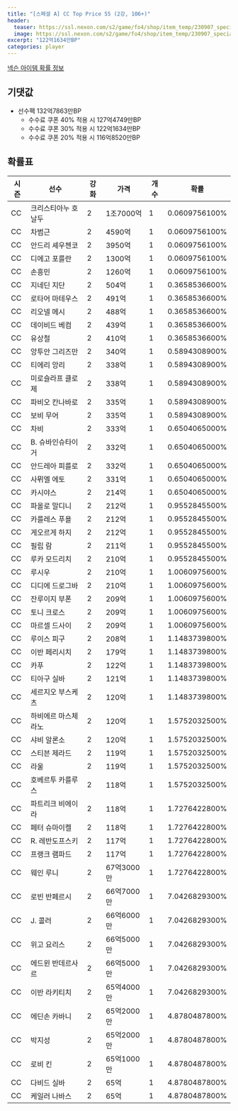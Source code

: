 ```yaml
---
title: "[스페셜 A] CC Top Price 55 (2강, 106+)"
header:
  teaser: https://ssl.nexon.com/s2/game/fo4/shop/item_temp/230907_special_b9244v59dhjj15/200233084_s.png
  image: https://ssl.nexon.com/s2/game/fo4/shop/item_temp/230907_special_b9244v59dhjj15/200233084_s.png
excerpt: "122억1634만BP"
categories: player
---
```

[넥슨 아이템 확률 정보](http://iteminfo.nexon.com/probability/fo4?sn=7427)

## 기댓값
- 선수팩 132억7863만BP
  - 수수료 쿠폰 40% 적용 시 127억4749만BP
  - 수수료 쿠폰 30% 적용 시 122억1634만BP
  - 수수료 쿠폰 20% 적용 시 116억8520만BP


## 확률표

|시즌|선수|강화|가격|개수|확률|
|---|---|---|---|---|---|
|CC|크리스티아누 호날두|2|1조7000억|1|0.0609756100%|
|CC|차범근|2|4590억|1|0.0609756100%|
|CC|안드리 셰우첸코|2|3950억|1|0.0609756100%|
|CC|디에고 포를란|2|1300억|1|0.0609756100%|
|CC|손흥민|2|1260억|1|0.0609756100%|
|CC|지네딘 지단|2|504억|1|0.3658536600%|
|CC|로타어 마테우스|2|491억|1|0.3658536600%|
|CC|리오넬 메시|2|488억|1|0.3658536600%|
|CC|데이비드 베컴|2|439억|1|0.3658536600%|
|CC|유상철|2|410억|1|0.3658536600%|
|CC|앙투안 그리즈만|2|340억|1|0.5894308900%|
|CC|티에리 앙리|2|338억|1|0.5894308900%|
|CC|미로슬라프 클로제|2|338억|1|0.5894308900%|
|CC|파비오 칸나바로|2|335억|1|0.5894308900%|
|CC|보비 무어|2|335억|1|0.5894308900%|
|CC|차비|2|333억|1|0.6504065000%|
|CC|B. 슈바인슈타이거|2|332억|1|0.6504065000%|
|CC|안드레아 피를로|2|332억|1|0.6504065000%|
|CC|사뮈엘 에토|2|331억|1|0.6504065000%|
|CC|카시야스|2|214억|1|0.6504065000%|
|CC|파올로 말디니|2|212억|1|0.9552845500%|
|CC|카를레스 푸욜|2|212억|1|0.9552845500%|
|CC|게오르게 하지|2|212억|1|0.9552845500%|
|CC|필립 람|2|211억|1|0.9552845500%|
|CC|루카 모드리치|2|210억|1|0.9552845500%|
|CC|루시우|2|210억|1|1.0060975600%|
|CC|디디에 드로그바|2|210억|1|1.0060975600%|
|CC|잔루이지 부폰|2|209억|1|1.0060975600%|
|CC|토니 크로스|2|209억|1|1.0060975600%|
|CC|마르셀 드사이|2|209억|1|1.0060975600%|
|CC|루이스 피구|2|208억|1|1.1483739800%|
|CC|이반 페리시치|2|179억|1|1.1483739800%|
|CC|카푸|2|122억|1|1.1483739800%|
|CC|티아구 실바|2|121억|1|1.1483739800%|
|CC|세르지오 부스케츠|2|120억|1|1.1483739800%|
|CC|하비에르 마스체라노|2|120억|1|1.5752032500%|
|CC|샤비 알론소|2|120억|1|1.5752032500%|
|CC|스티븐 제라드|2|119억|1|1.5752032500%|
|CC|라울|2|119억|1|1.5752032500%|
|CC|호베르투 카를루스|2|118억|1|1.5752032500%|
|CC|파트리크 비에이라|2|118억|1|1.7276422800%|
|CC|페터 슈마이켈|2|118억|1|1.7276422800%|
|CC|R. 레반도프스키|2|117억|1|1.7276422800%|
|CC|프랭크 램파드|2|117억|1|1.7276422800%|
|CC|웨인 루니|2|67억3000만|1|1.7276422800%|
|CC|로빈 반페르시|2|66억7000만|1|7.0426829300%|
|CC|J. 콜러|2|66억6000만|1|7.0426829300%|
|CC|위고 요리스|2|66억5000만|1|7.0426829300%|
|CC|에드윈 반데르사르|2|66억5000만|1|7.0426829300%|
|CC|이반 라키티치|2|65억4000만|1|7.0426829300%|
|CC|에딘손 카바니|2|65억2000만|1|4.8780487800%|
|CC|박지성|2|65억2000만|1|4.8780487800%|
|CC|로비 킨|2|65억1000만|1|4.8780487800%|
|CC|다비드 실바|2|65억|1|4.8780487800%|
|CC|케일러 나바스|2|65억|1|4.8780487800%|
